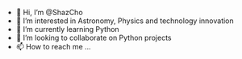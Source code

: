 - 👋 Hi, I’m @ShazCho
- 👀 I’m interested in Astronomy, Physics and technology innovation
- 🌱 I’m currently learning Python
- 💞️ I’m looking to collaborate on Python projects
- 📫 How to reach me ...

<!---
ShazCho/ShazCho is a ✨ special ✨ repository because its `README.md` (this file) appears on your GitHub profile.
You can click the Preview link to take a look at your changes.
--->
